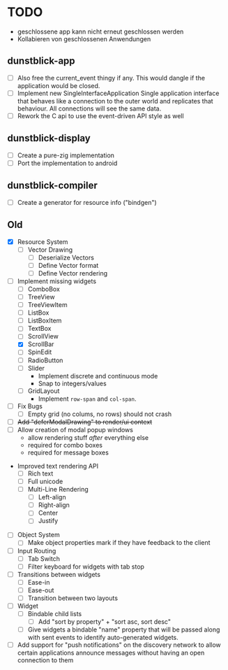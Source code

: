 # TODO


- geschlossene app kann nicht erneut geschlossen werden
- Kollabieren von geschlossenen Anwendungen




## dunstblick-app

- [ ] Also free the current_event thingy if any. This would dangle if the application would be closed.
- [ ] Implement new SingleInterfaceApplication
      Single application interface that behaves like a connection to the outer world and replicates that behaviour. All connections will see the same data.
- [ ] Rework the C api to use the event-driven API style as well

## dunstblick-display
- [ ] Create a pure-zig implementation
- [ ] Port the implementation to android

## dunstblick-compiler
- [ ] Create a generator for resource info ("bindgen")

## Old

- [x] Resource System
	- [ ] Vector Drawing
		- [ ] Deserialize Vectors
		- [ ] Define Vector format
		- [ ] Define Vector rendering
- [ ] Implement missing widgets
	- [ ] ComboBox
	- [ ] TreeView
	- [ ] TreeViewItem
	- [ ] ListBox
	- [ ] ListBoxItem
	- [ ] TextBox
	- [ ] ScrollView
	- [x] ScrollBar
	- [ ] SpinEdit
  - [ ] RadioButton
  - [ ] Slider
    - Implement discrete and continuous mode
    - Snap to integers/values
  - [ ] GridLayout
    - Implement `row-span` and `col-span`.
- [ ] Fix Bugs
  - [ ] Empty grid (no colums, no rows) should not crash
- [ ] ~~Add "deferModalDrawing" to render/ui context~~
- [ ] Allow creation of modal popup windows
	- allow rendering stuff *after* everything else
	- required for combo boxes
  - required for message boxes
- Improved text rendering API
	- [ ] Rich text
	- [ ] Full unicode
	- [ ] Multi-Line Rendering
		- [ ] Left-align
		- [ ] Right-align
		- [ ] Center
		- [ ] Justify
- [ ] Object System
	- [ ] Make object properties mark if they have feedback to the client
- [ ] Input Routing
	- [ ] Tab Switch
	- [ ] Filter keyboard for widgets with tab stop
- [ ] Transitions between widgets
	- [ ] Ease-in
	- [ ] Ease-out
	- [ ] Transition between two layouts
- [ ] Widget
	- [ ] Bindable child lists
		- [ ] Add "sort by property" + "sort asc, sort desc"
  - [ ] Give widgets a bindable "name" property that will be passed along with sent events to identify auto-generated widgets.
- [ ] Add support for "push notifications" on the discovery network to allow certain applications announce messages without having an open connection to them
